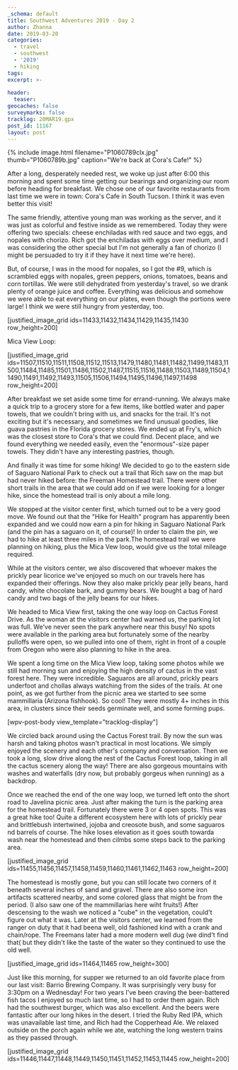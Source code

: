 ```yaml
---
_schema: default
title: Southwest Adventures 2019 - Day 2
author: Zhanna
date: 2019-03-20
categories: 
  - travel
  - southwest
  - '2019'
  - hiking
tags:
excerpt: >-
  
header:
  teaser:
geocaches: false
surveymarks: false
tracklog: 20MAR19.gpx
post_id: 11167
layout: post  
---
```


{% include image.html filename="P1060789clx.jpg" thumb="P1060789b.jpg" caption="We're back at Cora's Cafe!" %}

After a long, desperately needed rest, we woke up just after 6:00 this morning and spent some time getting our bearings and organizing our room before heading for breakfast. We chose one of our favorite restaurants from last time we were in town: Cora's Cafe in South Tucson. I think it was even better this visit! 

The same friendly, attentive young man was working as the server, and it was just as colorful and festive inside as we remembered. Today they were offering two specials: cheese enchiladas with red sauce and two eggs, and nopales with chorizo. Rich got the enchiladas with eggs over medium, and I was considering the other special but I'm not generally a fan of chorizo (I might be persuaded to try it if they have it next time we're here). 

But, of course, I was in the mood for nopales, so I got the #9, which is scrambled eggs with nopales, green peppers, onions, tomatoes, beans and corn tortillas. We were still dehydrated from yesterday's travel, so we drank plenty of orange juice and coffee. Everything was delicious and somehow we were able to eat everything on our plates, even though the portions were large! I think we were still hungry from yesterday, too.

[justified_image_grid ids=11433,11432,11434,11429,11435,11430 row_height=200]


Mica View Loop:

[justified_image_grid ids=11507,11510,11511,11508,11512,11513,11479,11480,11481,11482,11499,11483,11500,11484,11485,11501,11486,11502,11487,11515,11516,11488,11503,11489,11504,11490,11491,11492,11493,11505,11506,11494,11495,11496,11497,11498 row_height=200]


After breakfast we set aside some time for errand-running. We always make a quick trip to a grocery store for a few items, like bottled water and paper towels, that we couldn't bring with us, and snacks for the trail. It's not exciting but it's necessary, and sometimes we find unusual goodies, like guava pastries in the Florida grocery stores. We ended up at Fry's, which was the closest store to Cora's that we could find. Decent place, and we found everything we needed easily, even the "enormous"-size paper towels. They didn't have any interesting pastries, though.

And finally it was time for some hiking! We decided to go to the eastern side of Saguaro National Park to check out a trail that Rich saw on the map but had never hiked before: the Freeman Homestead trail. There were other short trails in the area that we could add on if we were looking for a longer hike, since the homestead trail is only about a mile long. 

We stopped at the visitor center first, which turned out to be a very good move. We found out that the "Hike for Health" program has apparently been expanded and we could now earn a pin for hiking in Saguaro National Park (and the pin has a saguaro on it, of course)! In order to claim the pin, we had to hike at least three miles in the park.The homestead trail we were planning on hiking, plus the Mica Vew loop, would give us the total mileage required. 

While at the visitors center, we also discovered that whoever makes the prickly pear licorice we've enjoyed so much on our travels here has expanded their offerings. Now they also make prickly pear jelly beans, hard candy, white chocolate bark, and gummy bears. We bought a bag of hard candy and two bags of the jelly beans for our hikes.

We headed to Mica View first, taking the one way loop on Cactus Forest Drive. As the woman at the visitors center had warned us, the parking lot was full. We've never seen the park anywhere near this busy! No spots were available in the parking area but fortunately some of the nearby pulloffs were open, so we pulled into one of them, right in front of a couple from Oregon who were also planning to hike in the area. 

We spent a long time on the Mica View loop, taking some photos while we still had morning sun and enjoying the high density of cactus in the vast forest here. They were incredible. Saguaros are all around, prickly pears underfoot and chollas always watching from the sides of the trails. At one point, as we got further from the picnic area we started to see some mammillaria (Arizona fishhook). So cool! They were mostly 4+ inches in this area, in clusters since their seeds germinate well, and some forming pups.

[wpv-post-body view_template="tracklog-display"]

We circled back around using the Cactus Forest trail. By now the sun was harsh and taking photos wasn't practical in most locations. We simply enjoyed the scenery and each other's company and conversation. Then we took a long, slow drive along the rest of the Cactus Forest loop, taking in all the cactus scenery along the way! There are also gorgeous mountains with washes and waterfalls (dry now, but probably gorgeus when running) as a backdrop.

Once we reached the end of the one way loop, we turned left onto the short road to Javelina picnic area. Just after making the turn is the parking area for the homestead trail. Fortunately there were 3 or 4 open spots. This was a great hike too! Quite a different ecosystem here with lots of prickly pear and brittlebush intertwined, jojoba and creosote bush, and some saguaros nd barrels of course. The hike loses elevation as it goes south towarda wash near the homestead and then cilmbs some steps back to the parking area. 

[justified_image_grid ids=11455,11456,11457,11458,11459,11460,11461,11462,11463 row_height=200]

The homestead is mostly gone, but you can still locate two corners of it beneath several inches of sand and gravel. There are also some iron artifacts scattered nearby, and some colored glass that might be from the period. (I also saw one of the mammillarias here wiht fruits!) After descensing to the wash we noticed a "cube" in the vegetation, could't figure out what it was. Later at the visitors center, we learned from the ranger on duty that it had beena well, old fashioned kind with a crank and chain/rope. The Freemans later had a more modern well dug (we dind't find that( but they didn't like the taste of the water so they continued to use the old well.

[justified_image_grid ids=11464,11465 row_height=300]

Just like this morning, for supper we returned to an old favorite place from our last visit: Barrio Brewing Company. It was surprisingly very busy for 3:30pm on a Wednesday! For two years I've been craving the beer-battered fish tacos I enjoyed so much last time, so I had to order them again. Rich had the southwest burger, which was also excellent.  And the beers were fantastic after our long hikes in the desert. I tried the Ruby Red IPA, which was unavailable last time, and Rich had the Copperhead Ale. We relaxed outside on the porch again while we ate, watching the long western trains as they passed through.

[justified_image_grid ids=11446,11447,11448,11449,11450,11451,11452,11453,11445 row_height=200]

<!-- Back to the room we rested for a while, then went over to the lobby for another beer and to see if we could find out about the wildflower hike that was on their board for tomorrow. -->
